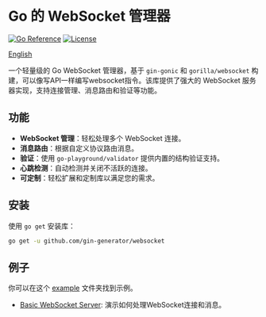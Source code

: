 # Go 的 WebSocket 管理器

[![Go Reference](https://pkg.go.dev/badge/github.com/yourusername/yourrepository.svg)](https://pkg.go.dev/github.com/gin-generator/websocket)
[![License](https://img.shields.io/badge/license-MIT-blue.svg)](LICENSE)

[English](README.md)

一个轻量级的 Go WebSocket 管理器，基于 `gin-gonic` 和 `gorilla/websocket` 构建，可以像写API一样编写websocket指令。该库提供了强大的
WebSocket 服务器实现，支持连接管理、消息路由和验证等功能。

## 功能

- **WebSocket 管理**：轻松处理多个 WebSocket 连接。
- **消息路由**：根据自定义协议路由消息。
- **验证**：使用 `go-playground/validator` 提供内置的结构验证支持。
- **心跳检测**：自动检测并关闭不活跃的连接。
- **可定制**：轻松扩展和定制库以满足您的需求。

## 安装

使用 `go get` 安装库：

```bash
go get -u github.com/gin-generator/websocket
```

## 例子

你可以在这个 [example](example) 文件夹找到示例。

- [Basic WebSocket Server](example/logic.go): 演示如何处理WebSocket连接和消息。